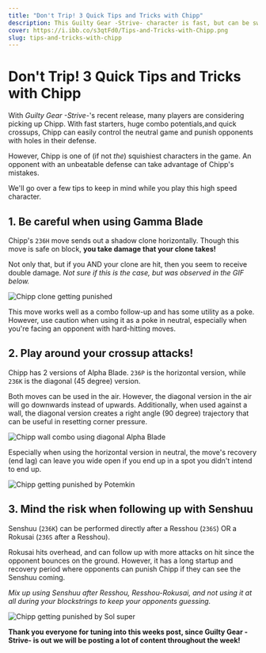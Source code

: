 ```yaml
---
title: "Don't Trip! 3 Quick Tips and Tricks with Chipp"
description: This Guilty Gear -Strive- character is fast, but can be swatted away like a fly.
cover: https://i.ibb.co/s3qtFd0/Tips-and-Tricks-with-Chipp.png
slug: tips-and-tricks-with-chipp
---
```


# Don't Trip! 3 Quick Tips and Tricks with Chipp

With *Guilty Gear -Strive-*'s recent release, many players are considering picking up Chipp. With fast starters, huge combo potentials,and quick crossups, Chipp can easily control the neutral game and punish opponents with holes in their defense.

However, Chipp is one of (if not *the*) squishiest characters in the game. An opponent with an unbeatable defense can take advantage of Chipp's mistakes.

We'll go over a few tips to keep in mind while you play this high speed character.

## 1. Be careful when using Gamma Blade

Chipp's `236H` move sends out a shadow clone horizontally. Though this move is safe on block, **you take damage that your clone takes!**

Not only that, but if you AND your clone are hit, then you seem to receive double damage. *Not sure if this is the case, but was observed in the GIF below.*

![Chipp clone getting punished](https://i.ibb.co/qRygcxL/ezgif-com-gif-maker-4.gif)

This move works well as a combo follow-up and has some utility as a poke. However, use caution when using it as a poke in neutral, especially when you're facing an opponent with hard-hitting moves.

## 2. Play around your crossup attacks!

Chipp has 2 versions of Alpha Blade. `236P` is the horizontal version, while `236K` is the diagonal (45 degree) version.

Both moves can be used in the air. However, the diagonal version in the air will go downwards instead of upwards. Additionally, when used against a wall, the diagonal version creates a right angle (90 degree) trajectory that can be useful in resetting corner pressure.

![Chipp wall combo using diagonal Alpha Blade](https://i.ibb.co/1XmGbFL/ezgif-com-gif-maker-5.gif)

Especially when using the horizontal version in neutral, the move's recovery (end lag) can leave you wide open if you end up in a spot you didn't intend to end up. 

![Chipp getting punished by Potemkin](https://i.ibb.co/gMvGF8S/ezgif-com-gif-maker-3.gif)

## 3. Mind the risk when following up with Senshuu

Senshuu (`236K`) can be performed directly after a Resshou (`236S`) OR a Rokusai (`236S` after a Resshou).

Rokusai hits overhead, and can follow up with more attacks on hit since the opponent bounces on the ground. However, it has a long startup and recovery period where opponents can punish Chipp if they can see the Senshuu coming.

*Mix up using Senshuu after Resshou, Resshou-Rokusai, and not using it at all during your blockstrings to keep your opponents guessing.*

![Chipp getting punished by Sol super](https://i.ibb.co/K6NtW3j/ezgif-com-gif-maker-6.gif)

**Thank you everyone for tuning into this weeks post, since Guilty Gear -Strive- is out we will be posting a lot of content throughout the week!**